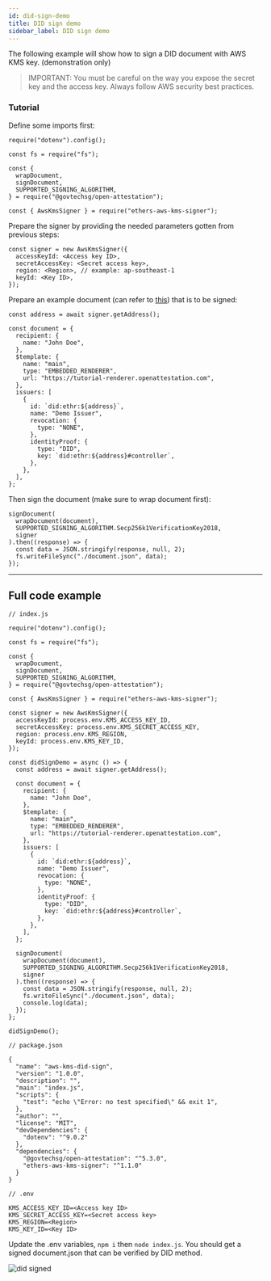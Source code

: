 ```yaml
---
id: did-sign-demo
title: DID sign demo
sidebar_label: DID sign demo
---
```


The following example will show how to sign a DID document with AWS KMS key. (demonstration only)

> IMPORTANT: You must be careful on the way you expose the secret key and the access key. Always follow AWS security best practices.

### Tutorial

Define some imports first:

```
require("dotenv").config();

const fs = require("fs");

const {
  wrapDocument,
  signDocument,
  SUPPORTED_SIGNING_ALGORITHM,
} = require("@govtechsg/open-attestation");

const { AwsKmsSigner } = require("ethers-aws-kms-signer");
```

Prepare the signer by providing the needed parameters gotten from previous steps:

```
const signer = new AwsKmsSigner({
  accessKeyId: <Access key ID>,
  secretAccessKey: <Secret access key>,
  region: <Region>, // example: ap-southeast-1
  keyId: <Key ID>,
});
```

Prepare an example document (can refer to [this](https://www.openattestation.com/docs/integrator-section/verifiable-document/did/raw-document)) that is to be signed:

```
const address = await signer.getAddress();

const document = {
  recipient: {
    name: "John Doe",
  },
  $template: {
    name: "main",
    type: "EMBEDDED_RENDERER",
    url: "https://tutorial-renderer.openattestation.com",
  },
  issuers: [
    {
      id: `did:ethr:${address}`,
      name: "Demo Issuer",
      revocation: {
        type: "NONE",
      },
      identityProof: {
        type: "DID",
        key: `did:ethr:${address}#controller`,
      },
    },
  ],
};
```

Then sign the document (make sure to wrap document first):

```
signDocument(
  wrapDocument(document),
  SUPPORTED_SIGNING_ALGORITHM.Secp256k1VerificationKey2018,
  signer
).then((response) => {
  const data = JSON.stringify(response, null, 2);
  fs.writeFileSync("./document.json", data);
});
```

---

## Full code example

```
// index.js

require("dotenv").config();

const fs = require("fs");

const {
  wrapDocument,
  signDocument,
  SUPPORTED_SIGNING_ALGORITHM,
} = require("@govtechsg/open-attestation");

const { AwsKmsSigner } = require("ethers-aws-kms-signer");

const signer = new AwsKmsSigner({
  accessKeyId: process.env.KMS_ACCESS_KEY_ID,
  secretAccessKey: process.env.KMS_SECRET_ACCESS_KEY,
  region: process.env.KMS_REGION,
  keyId: process.env.KMS_KEY_ID,
});

const didSignDemo = async () => {
  const address = await signer.getAddress();

  const document = {
    recipient: {
      name: "John Doe",
    },
    $template: {
      name: "main",
      type: "EMBEDDED_RENDERER",
      url: "https://tutorial-renderer.openattestation.com",
    },
    issuers: [
      {
        id: `did:ethr:${address}`,
        name: "Demo Issuer",
        revocation: {
          type: "NONE",
        },
        identityProof: {
          type: "DID",
          key: `did:ethr:${address}#controller`,
        },
      },
    ],
  };

  signDocument(
    wrapDocument(document),
    SUPPORTED_SIGNING_ALGORITHM.Secp256k1VerificationKey2018,
    signer
  ).then((response) => {
    const data = JSON.stringify(response, null, 2);
    fs.writeFileSync("./document.json", data);
    console.log(data);
  });
};

didSignDemo();
```

```
// package.json

{
  "name": "aws-kms-did-sign",
  "version": "1.0.0",
  "description": "",
  "main": "index.js",
  "scripts": {
    "test": "echo \"Error: no test specified\" && exit 1",
  },
  "author": "",
  "license": "MIT",
  "devDependencies": {
    "dotenv": "^9.0.2"
  },
  "dependencies": {
    "@govtechsg/open-attestation": "^5.3.0",
    "ethers-aws-kms-signer": "^1.1.0"
  }
}
```

```
// .env

KMS_ACCESS_KEY_ID=<Access key ID>
KMS_SECRET_ACCESS_KEY=<Secret access key>
KMS_REGION=<Region>
KMS_KEY_ID=<Key ID>
```

Update the .env variables, `npm i` then `node index.js`. You should get a signed document.json that can be verified by DID method.

<img src="/docs/advanced/aws-kms/did-signed.png" alt="did signed" class="my-4" />
